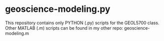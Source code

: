 # geoscience-modeling.py
This repository contains only PYTHON (.py) scripts for the GEOL5700 class. Other MATLAB (.m) scripts can be found in my other repo: geoscience-modeling.m
